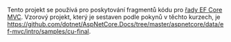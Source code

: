 Tento projekt se používá pro poskytování fragmentů kódu pro [řady EF Core MVC](https://docs.microsoft.com/aspnet/core/data/ef-mvc/intro). Vzorový projekt, který je sestaven podle pokynů v těchto kurzech, je https://github.com/dotnet/AspNetCore.Docs/tree/master/aspnetcore/data/ef-mvc/intro/samples/cu-final.
